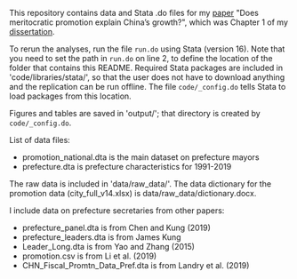 This repository contains data and Stata .do files for my [paper](https://michaelwiebe.com/assets/ch1.pdf) "Does meritocratic promotion explain China’s growth?", which was Chapter 1 of my [dissertation](https://open.library.ubc.ca/soa/cIRcle/collections/ubctheses/24/items/1.0395341).

To rerun the analyses, run the file `run.do` using Stata (version 16).
Note that you need to set the path in `run.do` on line 2, to define the location of the folder that contains this README.
Required Stata packages are included in 'code/libraries/stata/', so that the user does not have to download anything and the replication can be run offline.
The file `code/_config.do` tells Stata to load packages from this location.

Figures and tables are saved in 'output/'; that directory is created by `code/_config.do`.

List of data files:
- promotion_national.dta is the main dataset on prefecture mayors
- prefecture.dta is prefecture characteristics for 1991-2019

The raw data is included in 'data/raw_data/'.
The data dictionary for the promotion data (city_full_v14.xlsx) is data/raw_data/dictionary.docx.

I include data on prefecture secretaries from other papers:
- prefecture_panel.dta is from Chen and Kung (2019)
- prefecture_leaders.dta is from James Kung
- Leader_Long.dta is from Yao and Zhang (2015)
- promotion.csv is from Li et al. (2019)
- CHN_Fiscal_Promtn_Data_Pref.dta is from Landry et al. (2019)

